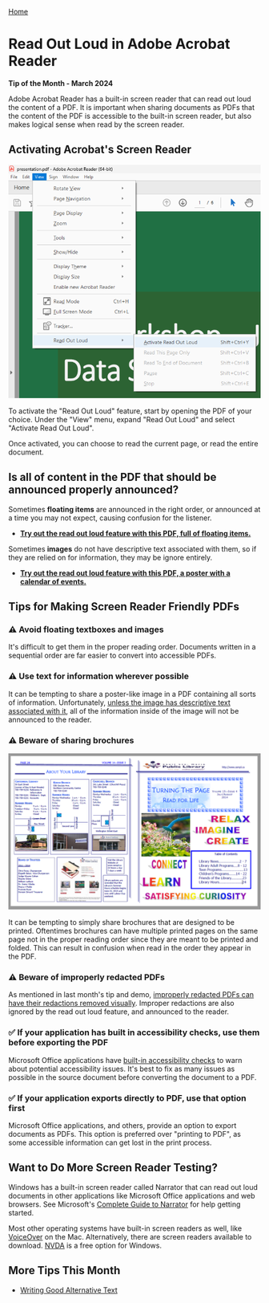 [Home](https://cityssm.github.io/tip-of-the-month/)

# Read Out Loud in Adobe Acrobat Reader

**Tip of the Month - March 2024**

Adobe Acrobat Reader has a built-in screen reader that can read out loud the content of a PDF.
It is important when sharing documents as PDFs that the content of the PDF is accessible to the built-in screen reader,
but also makes logical sense when read by the screen reader.

## Activating Acrobat's Screen Reader

![Activate Read Out Loud](acrobat-activateReadOutLoud.png)

To activate the "Read Out Loud" feature, start by opening the PDF of your choice.
Under the "View" menu, expand "Read Out Loud" and select "Activate Read Out Loud".

Once activated, you can choose to read the current page,
or read the entire document.

## Is all of content in the PDF that should be announced properly announced?

Sometimes **floating items** are announced in the right order,
or announced at a time you may not expect, causing confusion for the listener.

- [**Try out the read out loud feature with this PDF, full of floating items.**](alphabet.pdf)

Sometimes **images** do not have descriptive text associated with them,
so if they are relied on for information, they may be ignore entirely.

- [**Try out the read out loud feature with this PDF, a poster with a calendar of events.**](poster.pdf)

## Tips for Making Screen Reader Friendly PDFs

### ⚠️ Avoid floating textboxes and images

It's difficult to get them in the proper reading order.
Documents written in a sequential order are far easier to convert into accessible PDFs.

### ⚠️ Use text for information wherever possible

It can be tempting to share a poster-like image in a PDF containing all sorts of information.
Unfortunately, [unless the image has descriptive text associated with it](alternative-text.md),
all of the information inside of the image will not be announced to the reader.

### ⚠️ Beware of sharing brochures

![PDF with the last page first](acrobat-lastPageFirstPage.png)

It can be tempting to simply share brochures that are designed to be printed.
Oftentimes brochures can have multiple printed pages on the same page not in the proper reading order
since they are meant to be printed and folded.
This can result in confusion when read in the order they appear in the PDF.

### ⚠️ Beware of improperly redacted PDFs

As mentioned in last month's tip and demo,
[improperly redacted PDFs can have their redactions removed visually](../02-feb/improper-redactions.md).
Improper redactions are also ignored by the read out loud feature, and announced to the reader.

### ✅ If your application has built in accessibility checks, use them before exporting the PDF

Microsoft Office applications have [built-in accessibility checks](https://support.microsoft.com/en-us/office/improve-accessibility-with-the-accessibility-checker-a16f6de0-2f39-4a2b-8bd8-5ad801426c7f)
to warn about potential accessibility issues.
It's best to fix as many issues as possible in the source document before converting the document to a PDF.

### ✅ If your application exports directly to PDF, use that option first

Microsoft Office applications, and others, provide an option to export documents as PDFs.
This option is preferred over "printing to PDF", as some accessible information can get lost in the print process.

## Want to Do More Screen Reader Testing?

Windows has a built-in screen reader called Narrator that can read out loud documents in other applications
like Microsoft Office applications and web browsers.
See Microsoft's [Complete Guide to Narrator](https://support.microsoft.com/en-us/windows/complete-guide-to-narrator-e4397a0d-ef4f-b386-d8ae-c172f109bdb1) for help getting started.

Most other operating systems have built-in screen readers as well, like [VoiceOver](https://support.apple.com/en-ca/guide/voiceover/welcome/mac) on the Mac.
Alternatively, there are screen readers available to download.
[NVDA](https://www.nvaccess.org/) is a free option for Windows.

## More Tips This Month

- [Writing Good Alternative Text](alternative-text.md)
